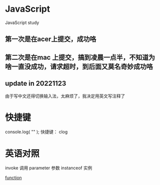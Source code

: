 # JavaScript
JavaScript study 
## 第一次是在acer上提交，成功咯
## 第二次是在mac 上提交，搞到凌晨一点半，不知道为啥一直没成功，请求超时，到后面又莫名奇妙成功咯

## update in 20221123
由于写中文还得切换输入法，太麻烦了，我决定用英文写注释了

# 快捷键
console.log( "" );     快捷键： clog

# 英语对照
invoke 调用
parameter 参数 
instanceof 实例

[function](./05function.js)